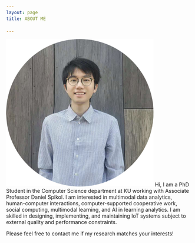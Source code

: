 ```yaml
---
layout: page
title: ABOUT ME

---
```


<img src="/assets/img/portrait.png" alt="portrait" width="400" class="center"/>  
Hi, I am a PhD Student in the Computer Science department at KU working with Associate Professor Daniel Spikol. I am interested in multimodal data analytics, human-computer interactions, computer-supported cooperative work, social computing, multimodal learning, and AI in learning analytics. I am skilled in designing, implementing, and maintaining IoT systems subject to external quality and performance constraints. 

Please feel free to contact me if my research matches your interests!